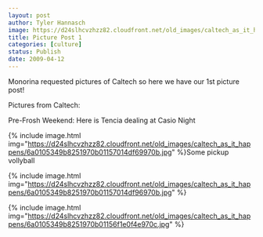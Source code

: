 ```yaml
---
layout: post
author: Tyler Hannasch
image: https://d24slhcvzhzz82.cloudfront.net/old_images/caltech_as_it_happens/6a0105349b8251970b01156f1e0d7d970c.jpg
title: Picture Post 1
categories: [culture]
status: Publish
date: 2009-04-12
---
```


Monorina requested pictures of Caltech so here we have our 1st picture post!

Pictures from Caltech:

Pre-Frosh Weekend:
Here is Tencia dealing at Casio Night

{% include image.html img="https://d24slhcvzhzz82.cloudfront.net/old_images/caltech_as_it_happens/6a0105349b8251970b01157014df69970b.jpg" %}Some pickup vollyball

{% include image.html img="https://d24slhcvzhzz82.cloudfront.net/old_images/caltech_as_it_happens/6a0105349b8251970b01157014df96970b.jpg" %}

{% include image.html img="https://d24slhcvzhzz82.cloudfront.net/old_images/caltech_as_it_happens/6a0105349b8251970b01156f1e0f4e970c.jpg" %}
